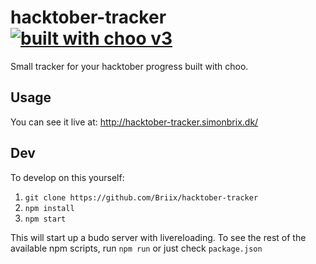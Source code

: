 # hacktober-tracker [![built with choo v3](https://img.shields.io/badge/built%20with%20choo-v3-ffc3e4.svg?style=flat-square)](https://github.com/yoshuawuyts/choo)

Small tracker for your hacktober progress built with choo.

## Usage

You can see it live at: http://hacktober-tracker.simonbrix.dk/

## Dev

To develop on this yourself:

1. `git clone https://github.com/Briix/hacktober-tracker`
2. `npm install`
3. `npm start`

This will start up a budo server with livereloading.
To see the rest of the available npm scripts, run `npm run` or just check `package.json`
